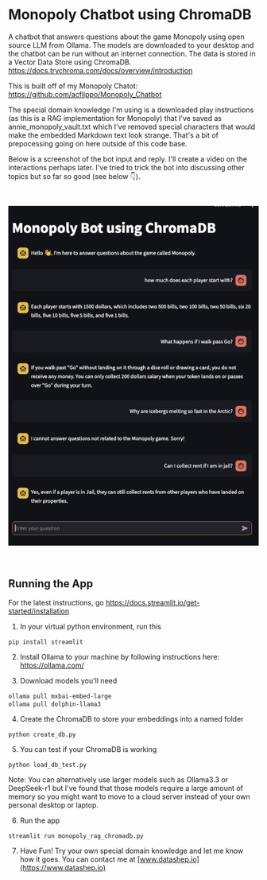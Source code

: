 # Monopoly Chatbot using ChromaDB
A chatbot that answers questions about the game Monopoly
using open source LLM from Ollama.  The models are downloaded
to your desktop and the chatbot can be run without an internet connection.
The data is stored in a Vector Data Store using ChromaDB.
https://docs.trychroma.com/docs/overview/introduction

This is built off of my Monopoly Chatot: 
https://github.com/acflippo/Monopoly_Chatbot

The special domain knowledge I'm using is a downloaded play instructions (as this is a RAG implementation for Monopoly) that I've saved as annie_monopoly_vault.txt which I've removed special characters that would make the embedded Markdown text  look strange. That's a bit of prepocessing going on here outside of this code base.

Below is a screenshot of the bot input and reply.  I'll
create a video on the interactions perhaps later. I've tried to trick the bot into
discussing other topics but so far so good (see below 👇).  

<br />

![alt text](Bot_using_ChromaDB.jpg "Monopoly Bot using ChromaDB")

<br />

## Running the App
For the latest instructions, go https://docs.streamlit.io/get-started/installation

1. In your virtual python environment, run this

```
pip install streamlit
```

2. Install Ollama to your machine by following instructions here: https://ollama.com/

3. Download models you'll need

```
ollama pull mxbai-embed-large
ollama pull dolphin-llama3
```

4. Create the ChromaDB to store your embeddings into a named folder

```
python create_db.py
```

5. You can test if your ChromaDB is working

```
python load_db_test.py
```

Note: You can alternatively use larger models such as Ollama3.3 or DeepSeek-r1 but
I've found that those models require a large amount of memory so you might 
want to move to a cloud server instead of your own personal desktop or laptop.

6. Run the app

``` 
streamlit run monopoly_rag_chromadb.py
```

7. Have Fun! Try your own special domain knowledge and let me know how it goes.
You can contact me at [www.datashep.io](https://www.datashep.io)